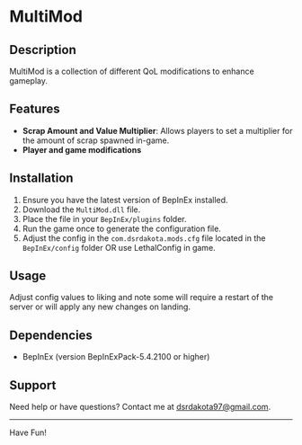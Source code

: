 # MultiMod

## Description
MultiMod is a collection of different QoL modifications to enhance gameplay.

## Features
- **Scrap Amount and Value Multiplier**: Allows players to set a multiplier for the amount of scrap spawned in-game.
- **Player and game modifications**

## Installation
1. Ensure you have the latest version of BepInEx installed.
2. Download the `MultiMod.dll` file.
3. Place the file in your `BepInEx/plugins` folder.
4. Run the game once to generate the configuration file.
5. Adjust the config in the `com.dsrdakota.mods.cfg` file located in the `BepInEx/config` folder OR use LethalConfig in game.

## Usage
Adjust config values to liking and note some will require a restart of the server or will apply any new changes on landing.

## Dependencies
- BepInEx (version BepInExPack-5.4.2100 or higher)

## Support
Need help or have questions? Contact me at dsrdakota97@gmail.com.



---

Have Fun!

```